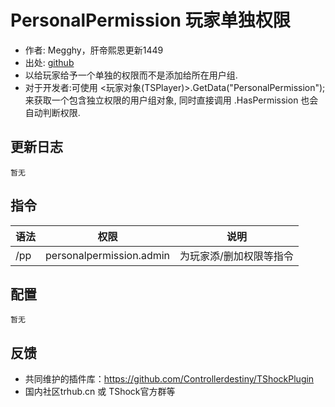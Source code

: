 # PersonalPermission 玩家单独权限

- 作者: Megghy，肝帝熙恩更新1449
- 出处: [github](https://github.com/Megghy/PersonalPermission)
- 以给玩家给予一个单独的权限而不是添加给所在用户组.​
- 对于开发者:可使用 <玩家对象(TSPlayer)>.GetData<Group>("PersonalPermission"); 来获取一个包含独立权限的用户组对象, 同时直接调用 .HasPermission 也会自动判断权限.


## 更新日志

```
暂无
```

## 指令

| 语法           |        权限         |   说明   |
| -------------- | :-----------------: | :------: |
| /pp |  personalpermission.admin  | 为玩家添/删加权限等指令|

## 配置

```
暂无
```
## 反馈
- 共同维护的插件库：https://github.com/Controllerdestiny/TShockPlugin
- 国内社区trhub.cn 或 TShock官方群等